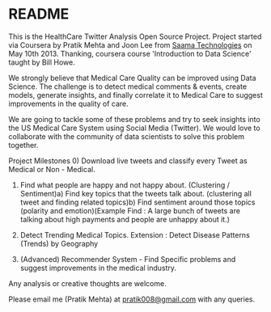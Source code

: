 README
========

This is the HealthCare Twitter Analysis Open Source Project. Project started via Coursera by Pratik Mehta and Joon Lee from [Saama Technologies](http://saama.com) on May 10th 2013. Thanking, coursera course 'Introduction to Data Science' taught by Bill Howe.


We strongly believe that Medical Care Quality can be improved using Data Science. The challenge is to detect medical comments & events, create models, generate insights, and finally correlate it to Medical Care to suggest improvements in the quality of care.


We are going to tackle some of these problems and try to seek insights into the US Medical Care System using Social Media (Twitter). We would love to collaborate with the community of data scientists to solve this problem together.


Project Milestones 0) Download live tweets and classify every Tweet as Medical or Non - Medical.

1) Find what people are happy and not happy about. (Clustering / Sentiment)a) Find key topics that the tweets talk about. (clustering all tweet and finding related topics)b) Find sentiment around those topics (polarity and emotion)(Example Find : A large bunch of tweets are talking about high payments and people are unhappy about it.)

2) Detect Trending Medical Topics. Extension : Detect Disease Patterns (Trends) by Geography

3) (Advanced) Recommender System - Find Specific problems and suggest improvements in the medical industry.

Any analysis or creative thoughts are welcome.


Please email me (Pratik Mehta) at pratik008@gmail.com with any queries.
